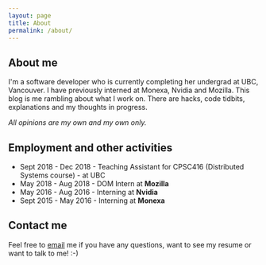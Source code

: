 ```yaml
---
layout: page
title: About
permalink: /about/
---
```


About me
------
I'm a software developer who is currently completing her undergrad at UBC, Vancouver. I have previously interned at Monexa, Nvidia and Mozilla. This blog is me rambling about what I work on. There are hacks, code tidbits, explanations and my thoughts in progress.

*All opinions are my own and my own only.*

Employment and other activities
------
* Sept 2018 - Dec 2018 - Teaching Assistant for CPSC416 (Distributed Systems course) - at UBC
* May 2018 - Aug 2018 - DOM Intern at **Mozilla**
* May 2016 - Aug 2016 - Interning at **Nvidia**
* Sept 2015 - May 2016 - Interning at **Monexa**

Contact me
------
Feel free to [email](mailto:annygakhokidze@gmail.com) me if you have any questions, want to see my resume or want to talk to me! :-) 
